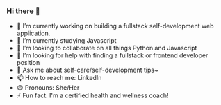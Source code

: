 ### Hi there 👋




- 🔭 I’m currently working on building a fullstack self-development web application.
- 🌱 I’m currently studying Javascript 
- 👯 I’m looking to collaborate on all things Python and Javascript
- 🤔 I’m looking for help with finding a fullstack or frontend developer position
- 💬 Ask me about self-care/self-development tips~
- 📫 How to reach me: LinkedIn
- 😄 Pronouns: She/Her
- ⚡ Fun fact: I'm a certified health and wellness coach!

